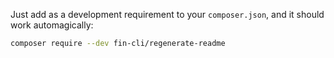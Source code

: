 Just add as a development requirement to your `composer.json`, and it should work automagically:

```BASH
composer require --dev fin-cli/regenerate-readme
```
